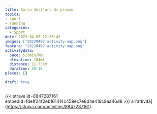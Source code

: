 ```yaml
---
title: Corsa dell'ora di pranzo
topics:
- sport
- running
categories:
  - Sport
date: 2023-04-07 12:33:43
images: ["20230407-activity-map.png"]
feature: "20230407-activity-map.png"
activitydata:
  pace: 5:3min/km
  elevation: 184mt
  distance: 11.73km
  duration: 59:16
places: []

draft: true
---
```









{{< strava id=8847287161 embedId=fde1f24f2eb161414c459ec7e8d4e418c9aa46d8 >}} all'attività](https://strava.com/activities/8847287161).
